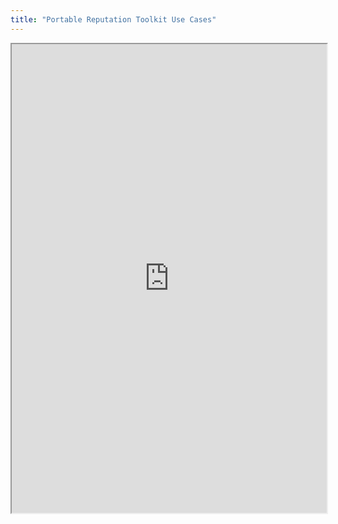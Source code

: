 ```yaml
---
title: "Portable Reputation Toolkit Use Cases"
---
```



<iframe height="750" width="100%" src="https://ewelton.github.io/ktest/wiki.html#Portable%20Reputation%20Toolkit%20Use%20Cases"></iframe>

